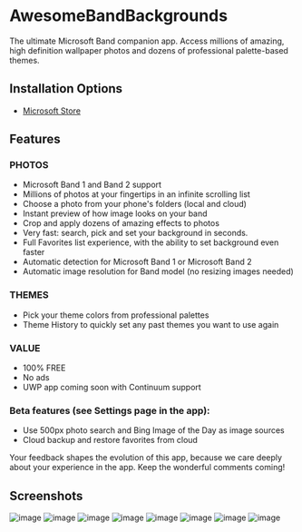 # AwesomeBandBackgrounds
The ultimate Microsoft Band companion app. Access millions of amazing, high definition wallpaper photos and dozens of professional palette-based themes.

## Installation Options

- [Microsoft Store](https://www.microsoft.com/en-us/p/awesome-band-backgrounds/9nblggh3g0sn)

## Features

### PHOTOS
- Microsoft Band 1 and Band 2 support
- Millions of photos at your fingertips in an infinite scrolling list
- Choose a photo from your phone's folders (local and cloud)
- Instant preview of how image looks on your band
- Crop and apply dozens of amazing effects to photos
- Very fast: search, pick and set your background in seconds.
- Full Favorites list experience, with the ability to set background even faster
- Automatic detection for Microsoft Band 1 or Microsoft Band 2
- Automatic image resolution for Band model (no resizing images needed)

### THEMES
- Pick your theme colors from professional palettes
- Theme History to quickly set any past themes you want to use again

### VALUE
- 100% FREE
- No ads
- UWP app coming soon with Continuum support

### Beta features (see Settings page in the app):
- Use 500px photo search and Bing Image of the Day as image sources
- Cloud backup and restore favorites from cloud

Your feedback shapes the evolution of this app, because we care deeply about your experience in the app. Keep the wonderful comments coming!

## Screenshots

![image](https://user-images.githubusercontent.com/3520532/190918085-377ef0d2-c4eb-46ec-8877-d5fc5cf9c36e.png)
![image](https://user-images.githubusercontent.com/3520532/190918098-49bd90ce-8bd2-4c1d-a6f0-7ccf1afe0316.png)
![image](https://user-images.githubusercontent.com/3520532/190918108-a2fd09ea-c354-48ad-98be-0d6abee96001.png)
![image](https://user-images.githubusercontent.com/3520532/190918125-93d6fa6c-305a-445b-b0ee-c4350d471f91.png)
![image](https://user-images.githubusercontent.com/3520532/190918147-fb157a2a-e459-49ee-b0e6-69220bda7b94.png)
![image](https://user-images.githubusercontent.com/3520532/190918158-3a4d47aa-0bea-4403-a815-2b36000a3cc2.png)
![image](https://user-images.githubusercontent.com/3520532/190918171-21b7aed9-f4d0-4ad8-8c1d-52b584ae1356.png)
![image](https://user-images.githubusercontent.com/3520532/190918181-48c7d535-dd28-461c-a458-c24f58a4e9d0.png)

